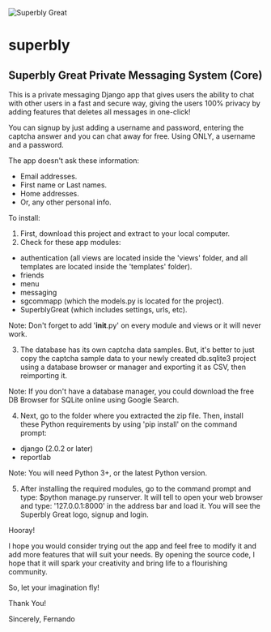 ![Superbly Great][logo]

[logo]: https://i.imgur.com/UvmBiv1.png "Superbly Great"

# superbly
## Superbly Great Private Messaging System (Core)

This is a private messaging Django app that gives users the ability to chat with
other users in a fast and secure way, giving the users 100% privacy by adding
features that deletes all messages in one-click!

You can signup by just adding a username and password, entering the captcha answer
and you can chat away for free. Using ONLY, a username and a password.

The app doesn't ask these information:
- Email addresses.
- First name or Last names.
- Home addresses.
- Or, any other personal info.

To install:
1. First, download this project and extract to your local computer.
2. Check for these app modules:
  - authentication (all views are located inside the 'views' folder, and all
  templates are located inside the 'templates' folder).
  - friends
  - menu
  - messaging
  - sgcommapp (which the models.py is located for the project).
  - SuperblyGreat (which includes settings, urls, etc).

Note: Don't forget to add '__init__.py' on every module and views or it will never work.

3. The database has its own captcha data samples. But, it's better to just copy
the captcha sample data to your newly created db.sqlite3 project using a database
browser or manager and exporting it as CSV, then reimporting it.

Note: If you don't have a database manager, you could download the free
DB Browser for SQLite online using Google Search.

4. Next, go to the folder where you extracted the zip file. Then, install these Python requirements by using 'pip install'
on the command prompt:
  - django (2.0.2 or later)
  - reportlab

Note: You will need Python 3+, or the latest Python version.

5. After installing the required modules, go to the command prompt and type: $python manage.py runserver.
It will tell to open your web browser and type: '127.0.0.1:8000' in the address bar and load it.
You will see the Superbly Great logo, signup and login.

Hooray!

I hope you would consider trying out the app and feel free to modify it and add
more features that will suit your needs. By opening the source code, I hope that it
will spark your creativity and bring life to a flourishing community.

So, let your imagination fly!

Thank You!

Sincerely,
Fernando

